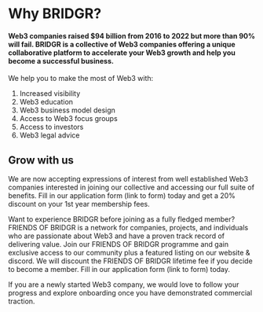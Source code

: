 # Why BRIDGR?

#### Web3 companies raised $94 billion from 2016 to 2022 but more than 90% will fail. BRIDGR is a collective of Web3 companies offering a unique collaborative platform to accelerate your Web3 growth and help you become a successful business.

We help you to make the most of Web3 with:

1. Increased visibility&#x20;
2. Web3 education&#x20;
3. Web3 business model design
4. Access to Web3 focus groups&#x20;
5. Access to investors&#x20;
6. Web3 legal advice

## Grow with us

We are now accepting expressions of interest from well established Web3 companies interested in joining our collective and accessing our full suite of benefits. Fill in our application form (link to form) today and get a 20% discount on your 1st year membership fees.

Want to experience BRIDGR before joining as a fully fledged member? FRIENDS OF BRIDGR is a network for companies, projects, and individuals who are passionate about Web3 and have a proven track record of delivering value. Join our FRIENDS OF BRIDGR programme and gain exclusive access to our community plus a featured listing on our website & discord. We will discount the FRIENDS OF BRIDGR lifetime fee if you decide to become a member. Fill in our application form (link to form) today.

If you are a newly started Web3 company, we would love to follow your progress and explore onboarding once you have demonstrated commercial traction.&#x20;
